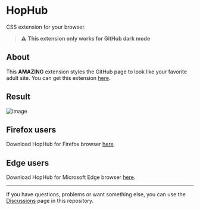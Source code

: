 # HopHub
CSS extension for your browser.

> :warning: **This extension only works for GitHub dark mode**

## About
This <b>AMAZING</b> extension styles the GitHub page to look like your favorite adult site.
You can get this extension [here](https://github.com/ultronstudio/HopHub/releases).

## Result
![image](https://user-images.githubusercontent.com/71195567/223530335-e7b17876-929b-46a9-bd92-2c6c4e98b4e1.png)

## Firefox users
Download HopHub for Firefox browser [here](https://addons.mozilla.org/cs/firefox/addon/hophub).

## Edge users
Download HopHub for Microsoft Edge browser [here](https://microsoftedge.microsoft.com/addons/detail/hophub/edpjnndhdgmlleeingbaifmpjklccjhc).

---
If you have questions, problems or want something else, you can use the [Discussions](https://github.com/ultronstudio/HopHub/discussions) page in this repository.
